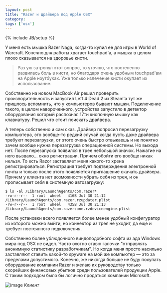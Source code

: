 ```yaml
---
layout: post
title: "Razer и драйвера под Apple OSX"
category: 
tags: ['osx']
---
```

{% include JB/setup %}

У меня есть мышка Razer Naga, когда-то купил ее для игры в World of Warcraft. Конечно для работы хватает touchpad'а, а мышка в целом плохо сказывается на здоровье кисти. 

> Раз уж затронул этот вопрос, то уточню, что постепенно развилась боль в кисти, но благодаря очень удобным touchpad'ам на Apple ноутбуках. Уже только излечение кисти окупает их использование.

Собственно на новом MacBook Air решил проверить производительность и запустил Left 4 Dead 2 из Steam'а тут же пришлось вспомнить, что у компьютеров бывают мышки. Подключение такого, в целом навороченного, устройства запустило в детектор оборудования который распознал 17ти кнопочную мышку как клавиатуру. Решил что стоит поискать драйвера.

А теперь собственно и сам сказ. Драйвер попросил перезагрузку компьютера, это вообще-то редкий случай когда пусть даже драйвера требуют перезагрузки, от этого очень быстро отвыкаешь и не понятно зачем вообще нужна перезагрузка операционной системы. Но выхода нет. После перезапуска появился в трее небольшой значок. Нажатие на него вызвало... окно регистрации. Причем обойти его вообще никак нельзя. То есть Razor заставляет меня какого-то хрена регистрироваться. Регистрация требует подтверждения электронной почты и только после этого появляется приглашение скачать драйвера. Причем у клиента нет возможности убрать себя из трея, и он прописывает себя в системную автозагрузку:

    $ ls -al /Library/LaunchAgents/com.razer*
    -rw-r--r--  1 root  wheel   416B Jul 30 21:12 /Library/LaunchAgents/com.razer.rzupdater.plist
    -rw-r--r--  1 root  wheel   435B Jul 30 21:13 /Library/LaunchAgents/com.razerzone.rzdeviceengine.plist

После установки всего появляется более менее удобный конфигуратор из которого можно выйти, но коннектор из трея не уходит, да еще и требует постоянного подключения.

Собственно более ублюдочного виндоподобного софта из ада Windows мира под OSX не видел. Часто охотно ставю галочки "отправлять анонимную статистику разработчикам". Но когда меня просто насильно заставляют ставить какой-то spyware на мой же компьютер — это за пределами допустимого. Конечно, же никогда больше не буду покупать оборудование компании Razer и желаю их руководству только скорейших финансовых убытков среди пользователей продукции Apple. С таким подходом было бы логично продаться компании Microsoft.

![image](http://i.imgur.com/wuTeJ.png)
*Клиент*

